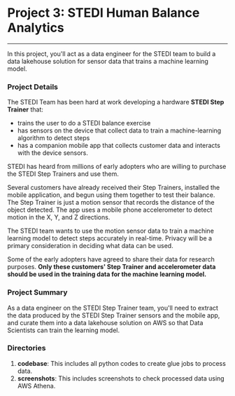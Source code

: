 # Project 3: STEDI Human Balance Analytics
--------------------------
In this project, you'll act as a data engineer for the STEDI team to build a data lakehouse solution for sensor data that trains a machine learning model.

### Project Details
The STEDI Team has been hard at work developing a hardware **STEDI Step Trainer** that:
* trains the user to do a STEDI balance exercise
* has sensors on the device that collect data to train a machine-learning algorithm to detect steps
* has a companion mobile app that collects customer data and interacts with the device sensors.

STEDI has heard from millions of early adopters who are willing to purchase the STEDI Step Trainers and use them.

Several customers have already received their Step Trainers, installed the mobile application, and begun using them together to test their balance. The Step Trainer is just a motion sensor that records the distance of the object detected. The app uses a mobile phone accelerometer to detect motion in the X, Y, and Z directions.

The STEDI team wants to use the motion sensor data to train a machine learning model to detect steps accurately in real-time. Privacy will be a primary consideration in deciding what data can be used.

Some of the early adopters have agreed to share their data for research purposes. **Only these customers' Step Trainer and accelerometer data should be used in the training data for the machine learning model.**

### Project Summary
As a data engineer on the STEDI Step Trainer team, you'll need to extract the data produced by the STEDI Step Trainer sensors and the mobile app, and curate them into a data lakehouse solution on AWS so that Data Scientists can train the learning model.

### Directories
1. **codebase**: This includes all python codes to create glue jobs to process data.
2. **screenshots**: This includes screenshots to check processed data using AWS Athena.

